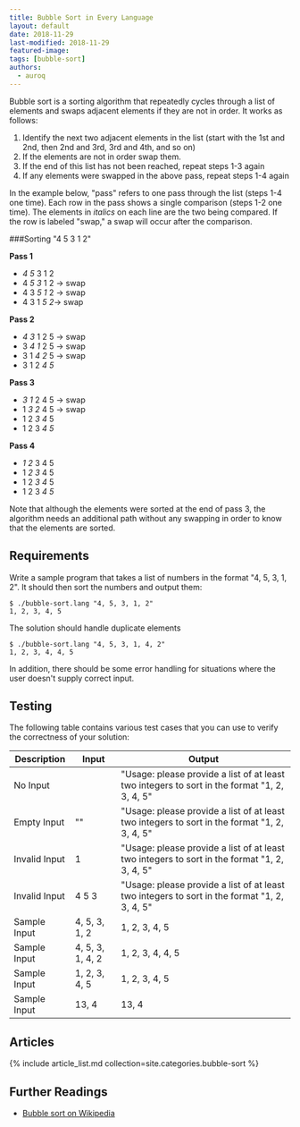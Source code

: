 ```yaml
---
title: Bubble Sort in Every Language
layout: default
date: 2018-11-29
last-modified: 2018-11-29
featured-image:
tags: [bubble-sort]
authors:
  - auroq
---
```


Bubble sort is a sorting algorithm that repeatedly cycles through a list of elements
and swaps adjacent elements if they are not in order. It works as follows:

1. Identify the next two adjacent elements in the list (start with the 1st and 2nd, then 2nd and 3rd, 3rd and 4th, and so on)
2. If the elements are not in order swap them.
3. If the end of this list has not been reached, repeat steps 1-3 again
4. If any elements were swapped in the above pass, repeat steps 1-4 again

In the example below, "pass" refers to one pass through the list (steps 1-4 one time).
Each row in the pass shows a single comparison (steps 1-2 one time).
The elements in _italics_ on each line are the two being compared.
If the row is labeled "swap," a swap will occur after the comparison.

###Sorting "4 5 3 1 2"

__Pass 1__
- _4_ _5_  3   1   2
-  4  _5_ _3_  1   2 -> swap
-  4   3  _5_ _1_  2 -> swap
-  4   3   1  _5_ _2_-> swap

__Pass 2__
- _4_ _3_  1   2   5 -> swap
-  3  _4_ _1_  2   5 -> swap
-  3   1  _4_ _2_  5 -> swap
-  3   1   2  _4_ _5_

__Pass 3__
- _3_ _1_  2   4   5 -> swap
-  1  _3_ _2_  4   5 -> swap
-  1   2  _3_ _4_  5
-  1   2   3  _4_ _5_

__Pass 4__
- _1_ _2_  3   4   5
-  1  _2_ _3_  4   5
-  1   2  _3_ _4_  5
-  1   2   3  _4_ _5_

Note that although the elements were sorted at the end of pass 3,
the algorithm needs an additional path without any swapping in order to know that the elements are sorted.

## Requirements

Write a sample program that takes a list of numbers in the format "4, 5, 3, 1, 2".
It should then sort the numbers and output them:

```console
$ ./bubble-sort.lang "4, 5, 3, 1, 2"
1, 2, 3, 4, 5
```

The solution should handle duplicate elements

```console
$ ./bubble-sort.lang "4, 5, 3, 1, 4, 2"
1, 2, 3, 4, 4, 5
```

In addition, there should be some error handling for situations where the user
doesn't supply correct input.

## Testing

The following table contains various test cases that you can use to
verify the correctness of your solution:

| Description  | Input | Output |
|--------------|-------|--------|
| No Input     | | "Usage: please provide a list of at least two integers to sort in the format "1, 2, 3, 4, 5" |
| Empty Input  | "" | "Usage: please provide a list of at least two integers to sort in the format "1, 2, 3, 4, 5" |
| Invalid Input  | 1 | "Usage: please provide a list of at least two integers to sort in the format "1, 2, 3, 4, 5" |
| Invalid Input  | 4 5 3 | "Usage: please provide a list of at least two integers to sort in the format "1, 2, 3, 4, 5" |
| Sample Input | 4, 5, 3, 1, 2 | 1, 2, 3, 4, 5 |
| Sample Input | 4, 5, 3, 1, 4, 2 | 1, 2, 3, 4, 4, 5 |
| Sample Input | 1, 2, 3, 4, 5 | 1, 2, 3, 4, 5 |
| Sample Input | 13, 4 | 13, 4 |

## Articles

{% include article_list.md collection=site.categories.bubble-sort %}

## Further Readings

- [Bubble sort on Wikipedia][1]

[1]: https://en.wikipedia.org/wiki/Bubble_sort
